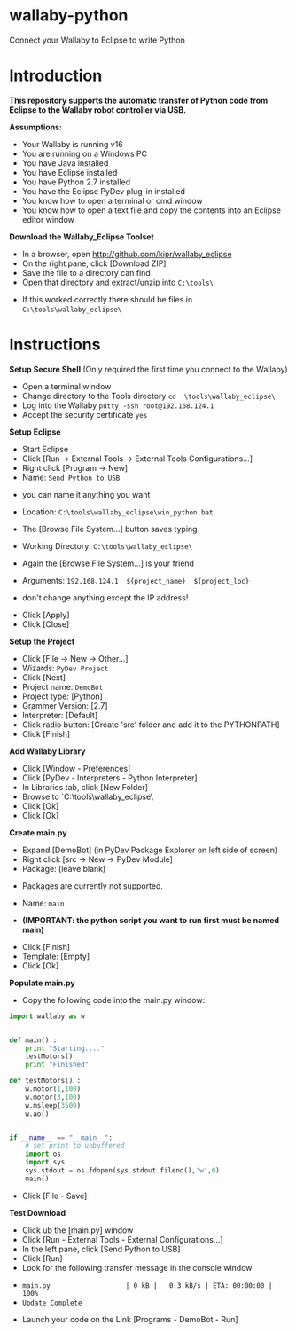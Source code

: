# wallaby-python
Connect your Wallaby to Eclipse to write Python

Introduction
====

**This repository supports the automatic transfer of Python code from Eclipse to the Wallaby robot controller via USB.**

**Assumptions:**
* Your Wallaby is running v16
* You are running on a Windows PC
* You have Java installed
* You have Eclipse installed
* You have Python 2.7 installed 
* You have the Eclipse PyDev plug-in installed 
* You know how to open a terminal or cmd window
* You know how to open a text file and copy the contents into an Eclipse editor window

**Download the Wallaby_Eclipse Toolset**
* In a browser, open http://github.com/kipr/wallaby_eclipse
* On the right pane, click [Download ZIP]
* Save the file to a directory can find
* Open that directory and extract/unzip into `C:\tools\`
 - If this worked correctly there should be files in `C:\tools\wallaby_eclipse\`


Instructions 
====

**Setup Secure Shell**  (Only required the first time you connect to the Wallaby)
* Open a terminal window 
* Change directory to the Tools directory `cd  \tools\wallaby_eclipse\`
* Log into the Wallaby `putty -ssh root@192.168.124.1`
* Accept the security certificate `yes` 

**Setup Eclipse**
* Start Eclipse
* Click [Run -> External Tools -> External Tools Configurations...]
* Right click [Program -> New]
* Name: `Send Python to USB`
 - you can name it anything you want
* Location: `C:\tools\wallaby_eclipse\win_python.bat`
 - The [Browse File System...] button saves typing
* Working Directory: `C:\tools\wallaby_eclipse\`
 - Again the [Browse File System...] is your friend
* Arguments: `192.168.124.1  ${project_name}  ${project_loc}` 
 - don't change anything except the IP address!
* Click [Apply]
* Click [Close]

**Setup the Project**
* Click [File -> New -> Other...]
* Wizards: `PyDev Project`
* Click [Next]
* Project name: `DemoBot`
* Project type: [Python]
* Grammer Version: [2.7]
* Interpreter: [Default]
* Click radio button: [Create 'src' folder and add it to the PYTHONPATH]
* Click [Finish]

**Add Wallaby Library**
* Click [Window - Preferences]
* Click [PyDev - Interpreters - Python Interpreter]
* In Libraries tab, click [New Folder]
* Browse to `C:\tools\wallaby_eclipse\
* Click [Ok]
* Click [Ok]

**Create main.py**
* Expand [DemoBot] (in PyDev Package Explorer on left side of screen)
* Right click [src -> New -> PyDev Module]
* Package: (leave blank)
 - Packages are currently not supported.
* Name: `main`  
 - **(IMPORTANT: the python script you want to run first must be named main)**
* Click [Finish]
* Template: [Empty] 
* Click [Ok]
 
**Populate main.py**
* Copy the following code into the main.py window:
``` py
import wallaby as w


def main() :
    print "Starting...."
    testMotors()
    print "Finished"

def testMotors() :
    w.motor(1,100)
    w.motor(3,100)
    w.msleep(3500)
    w.ao()


if __name__ == "__main__":
    # set print to unbuffered
    import os
    import sys
    sys.stdout = os.fdopen(sys.stdout.fileno(),'w',0)
    main()
```
* Click [File - Save]

**Test Download**
* Click ub the [main.py] window 
* Click [Run - External Tools - External Configurations...]
* In the left pane, click [Send Python to USB]
* Click [Run]
* Look for the following transfer message in the console window
 - ` main.py                   | 0 kB |   0.3 kB/s | ETA: 00:00:00 | 100% `
 - `Update Complete `
* Launch your code on the Link [Programs - DemoBot - Run]

